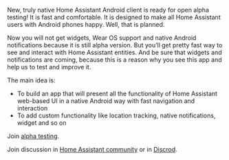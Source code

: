 New, truly native Home Assistant Android client is ready for open alpha testing!
It is fast and comfortable. It is designed to make all Home Assistant users with Android phones happy. Well, that is planned.

Now you will not get widgets, Wear OS support and native Android notifications because it is still alpha version. But you’ll get pretty fast way to see and interact with Home Assistant entities. And be sure that widgets and notifications are coming, because this is a reason why you see this app and help us to test and improve it.

The main idea is:

- To build an app that will present all the functionality of Home Assistant web-based UI in a native Android way with fast navigation and interaction
- To add custom functionality like location tracking, native notifications, widget and so on

Join [alpha testing](/alpha-testing.html).

Join discussion in [Home Assistant community](https://community.home-assistant.io/t/alpha-testing-ha-client-native-android-client-for-home-assistant/69912) or in [Discrod](https://discord.gg/NSaQEQ8).

